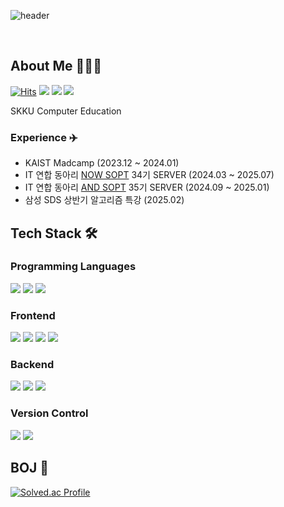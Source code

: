 ![header](https://capsule-render.vercel.app/api?type=venom&animation=fadeIn&color=timeGradient&height=200&text=Welcome%20to%20My%20Github%20👋&fontSize=45&fontColor=black)  

<br>

## About Me 👩🏻‍💻
[![Hits](https://hits.seeyoufarm.com/api/count/incr/badge.svg?url=https%3A%2F%2Fgithub.com%2Fkgy1008&count_bg=%2349A800&title_bg=%23000000&icon=github.svg&icon_color=%23E7E7E7&title=github&edge_flat=false)](https://hits.seeyoufarm.com)
<a href="https://www.linkedin.com/in/kgy1008/"><img src="https://img.shields.io/badge/LinkedIn-0A66C2?style=flat&logo=inspire&logoColor=white"/></a>
<a href="https://www.instagram.com/k.__.gyeon/"><img src="https://img.shields.io/badge/Instagram-dd2a7b?style=flat&logo=Instagram&logoColor=white"/></a>
<a href="https://velog.io/@yeoni_"><img src="https://img.shields.io/badge/Velog-20C997?style=flat&logo=Velog&logoColor=white"/></a>

SKKU Computer Education
### Experience ✈️
- KAIST Madcamp  (2023.12 ~ 2024.01)
- IT 연합 동아리 [NOW SOPT](https://www.sopt.org/) 34기 SERVER   (2024.03 ~ 2025.07)
- IT 연합 동아리 [AND SOPT](https://www.sopt.org/) 35기 SERVER           (2024.09 ~ 2025.01)
- 삼성 SDS 상반기 알고리즘 특강          (2025.02)

## Tech Stack 🛠
### Programming Languages
<div>
<img src="https://img.shields.io/badge/Java-3766AB?style=flat&logo=OpenJDK&logoColor=white">
<img src="https://img.shields.io/badge/Python-3776AB?style=flat&logo=Python&logoColor=white">
<img src="https://img.shields.io/badge/JavaScript-F7DF1E?style=flat&logo=JavaScript&logoColor=black">
</div>

### Frontend
<div>
<img src="https://img.shields.io/badge/HTML-E34F26?style=flat&logo=HTML5&logoColor=white">
<img src="https://img.shields.io/badge/CSS-1572B6?style=flat&logo=CSS3&logoColor=white">
<img src="https://img.shields.io/badge/JavaScript-F7DF1E?style=flat&logo=JavaScript&logoColor=black">
<img src="https://img.shields.io/badge/React-61DAFB?style=flat&logo=React&logoColor=black">
</div>

### Backend
<div>
<img src="https://img.shields.io/badge/Spring-6DB33F?style=flat&logo=Spring&logoColor=white">
<img src="https://img.shields.io/badge/Spring Boot-6DB33F?style=flat&logo=Spring Boot&logoColor=white">
<img src="https://img.shields.io/badge/MySQL-4479A1?style=flat&logo=MySQL&logoColor=white">
</div>

### Version Control
<div>
<img src="https://img.shields.io/badge/Git-F05032?style=flat&logo=Git&logoColor=white">
<img src="https://img.shields.io/badge/GitHub-181717?style=flat&logo=GitHub&logoColor=white">
</div>

## BOJ 🏹
[![Solved.ac Profile](http://mazassumnida.wtf/api/v2/generate_badge?boj=komguma20)](https://solved.ac/komguma20/)


